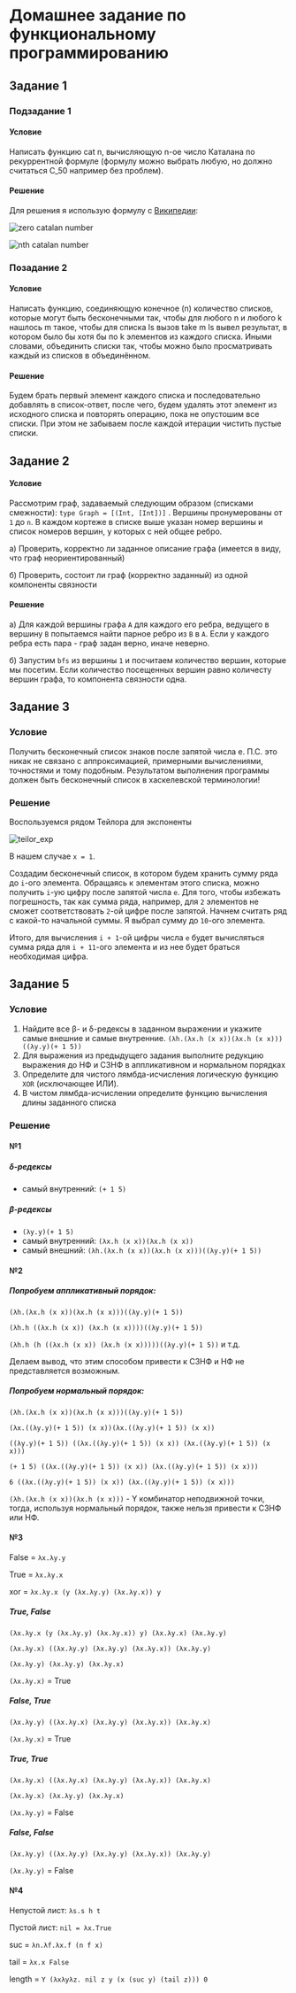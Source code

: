 # Домашнее задание по функциональному программированию

## Задание 1

### Подзадание 1

#### Условие

Написать функцию cat n, вычисляющую n-ое число Каталана по рекуррентной формуле (формулу можно выбрать любую, но должно считаться C_50 например без проблем).

#### Решение

Для решения я использую формулу с [Википедии](https://ru.wikipedia.org/wiki/%D0%A7%D0%B8%D1%81%D0%BB%D0%B0_%D0%9A%D0%B0%D1%82%D0%B0%D0%BB%D0%B0%D0%BD%D0%B0):

![zero catalan number](https://wikimedia.org/api/rest_v1/media/math/render/svg/483e5f622e83e24c5a54dd6a54c4ab50f8845dc6)

![nth catalan number](https://wikimedia.org/api/rest_v1/media/math/render/svg/a7f687dd98b3370030522012c5fe9e5834e2b8b7)

### Позадание 2

#### Условие

Написать функцию, соединяющую конечное (n) количество списков, которые могут быть бесконечными так, чтобы для любого n и любого k нашлось m такое, чтобы для списка ls вызов take m ls вывел результат, в котором было бы хотя бы по k элементов из каждого списка. Иными словами, объединить списки так, чтобы можно было просматривать каждый из списков в объединённом.

#### Решение

Будем брать первый элемент каждого списка и последовательно добавлять в список-ответ, после чего, будем удалять этот элемент из исходного списка и повторять операцию, пока не опустошим все списки. При этом не забываем после каждой итерации чистить пустые списки.

## Задание 2

#### Условие

Рассмотрим граф, задаваемый следующим образом (списками смежности):
```type Graph = [(Int, [Int])]``` . Вершины пронумерованы от ```1``` до ```n```. В каждом кортеже в списке выше указан номер вершины и список номеров вершин, у которых с ней общее ребро.

а) Проверить, корректно ли заданное описание графа (имеется в виду, что граф неориентированный)

б) Проверить, состоит ли граф (корректно заданный) из одной компоненты связности

#### Решение

а) Для каждой вершины графа ```A``` для каждого его ребра, ведущего в вершину ```B``` попытаемся найти парное ребро из ```B``` в ```A```. Если у каждого ребра есть пара - граф задан верно, иначе неверно.

б) Запустим ```bfs``` из вершины ```1``` и посчитаем количество вершин, которые мы посетим. Если количество посещенных вершин равно количесту вершин графа, то компонента связности одна.

## Задание 3

### Условие

Получить бесконечный список знаков после запятой числа е. П.С. это никак не связано с аппроксимацией, примерными вычислениями, точностями и тому подобным. Результатом выполнения программы должен быть бесконечный список в хаскелевской терминологии!

### Решение

Воспользуемся рядом Тейлора для экспоненты

![teilor_exp](https://wikimedia.org/api/rest_v1/media/math/render/svg/f9d608a7a5651b1c89a517dbdbfa12b868ad7d92)

В нашем случае ```x = 1```.

Создадим бесконечный список, в котором будем хранить сумму ряда до ```i```-ого элемента. Обращаясь к элементам этого списка, можно получить ```i```-ую цифру после запятой числа ```e```. Для того, чтобы избежать погрешность, так как сумма ряда, например, для ```2``` элементов не сможет соответствовать ```2```-ой цифре после запятой. Начнем считать ряд с какой-то начальной суммы. Я выбрал сумму до ```10```-ого элемента.

Итого, для вычисления ```i + 1```-ой цифры числа ```e``` будет вычисляться сумма ряда для ```i + 11```-ого элемента и из нее будет браться необходимая цифра.

## Задание 5

### Условие

1) Найдите все β- и δ-редексы в заданном выражении и укажите самые внешние и самые внутренние.
`(λh.(λx.h (x x))(λx.h (x x)))((λy.y)(+ 1 5))`
2) Для выражения из предыдущего задания выполните редукцию выражения до НФ и СЗНФ в аппликативном и нормальном порядках
3) Определите для чистого лямбда-исчисления логическую функцию `XOR` (исключающее ИЛИ).
4) В чистом лямбда-исчислении определите функцию вычисления длины заданного списка

### Решение

#### №1

##### δ-редексы

* самый внутренний: `(+ 1 5)`

##### β-редексы

* `(λy.y)(+ 1 5)`
* самый внутренний: `(λx.h (x x))(λx.h (x x))`
* самый внешний: `(λh.(λx.h (x x))(λx.h (x x)))((λy.y)(+ 1 5))`

#### №2

##### Попробуем аппликативный порядок:

`(λh.(λx.h (x x))(λx.h (x x)))((λy.y)(+ 1 5))`

`(λh.h ((λx.h (x x)) (λx.h (x x))))((λy.y)(+ 1 5))`

`(λh.h (h ((λx.h (x x)) (λx.h (x x)))))((λy.y)(+ 1 5))` и т.д.

Делаем вывод, что этим способом привести к СЗНФ и НФ не представляется возможным.

##### Попробуем нормальный порядок:

`(λh.(λx.h (x x))(λx.h (x x)))((λy.y)(+ 1 5))`

`(λx.((λy.y)(+ 1 5)) (x x))(λx.((λy.y)(+ 1 5)) (x x))`

`((λy.y)(+ 1 5)) ((λx.((λy.y)(+ 1 5)) (x x)) (λx.((λy.y)(+ 1 5)) (x x)))`

`(+ 1 5) ((λx.((λy.y)(+ 1 5)) (x x)) (λx.((λy.y)(+ 1 5)) (x x)))`

`6 ((λx.((λy.y)(+ 1 5)) (x x)) (λx.((λy.y)(+ 1 5)) (x x)))`

`(λh.(λx.h (x x))(λx.h (x x)))` - Y комбинатор неподвижной точки, тогда, используя нормальный порядок, также нельзя привести к СЗНФ или НФ.

#### №3

False = `λx.λy.y`

True = `λx.λy.x`

xor = `λx.λy.x (y (λx.λy.y) (λx.λy.x)) y`

##### True, False

`(λx.λy.x (y (λx.λy.y) (λx.λy.x)) y) (λx.λy.x) (λx.λy.y)`

`(λx.λy.x) ((λx.λy.y) (λx.λy.y) (λx.λy.x)) (λx.λy.y)`

`(λx.λy.y) (λx.λy.y) (λx.λy.x)`

`(λx.λy.x)` = True

##### False, True

`(λx.λy.y) ((λx.λy.x) (λx.λy.y) (λx.λy.x)) (λx.λy.x)`

`(λx.λy.x)` = True	  

##### True, True

`(λx.λy.x) ((λx.λy.x) (λx.λy.y) (λx.λy.x)) (λx.λy.x)`

`(λx.λy.x) (λx.λy.y) (λx.λy.x)`

`(λx.λy.y)` = False

##### False, False

`(λx.λy.y) ((λx.λy.y) (λx.λy.y) (λx.λy.x)) (λx.λy.y)`

`(λx.λy.y)` = False

#### №4

Непустой лист: `λs.s h t`

Пустой лист: `nil = λx.True`

suc = `λn.λf.λx.f (n f x)`

tail = `λx.x False`

length = `Y (λxλyλz. nil z y (x (suc y) (tail z))) 0`

